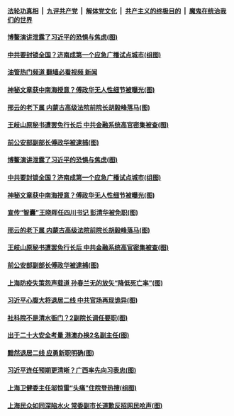 ####  [法轮功真相](../../../../basic/blob/master/README.md?t=04231131) &nbsp;|&nbsp; [九评共产党](../../../../9ping.md/blob/master/README.md?t=04231131) &nbsp;|&nbsp; [解体党文化](../../../../jtdwh.md/blob/master/README.md?t=04231131)  &nbsp;|&nbsp; [共产主义的终极目的](../../../../gczydzjmd.md/blob/master/README.md?t=04231131) &nbsp;|&nbsp; [魔鬼在统治我们的世界](../../../../mgztzwmdsj.md/blob/master/README.md?t=04231131) 

#### [博鳌演讲泄露了习近平的恐惧与焦虑(图)](../pages/p2/1004226.md?t=04231131) 

#### [中共要封锁全国？济南成第一个应急广播试点城市(组图)](../pages/p2/1004278.md?t=04231131) 

#### [油管热门频道 翻墙必看视频 新闻](http://78.141.244.201:81/youtube.html?04231131)

#### [神秘文章获中南海授意？傅政华无人性细节被曝光(图)](../pages/p2/1004274.md?t=04231131) 

#### [邢云的老下属 内蒙古高级法院前院长胡毅峰落马(图)](../pages/p2/1004236.md?t=04231131) 

#### [王岐山原秘书遭罢免行长后 中共金融系统高官密集被查(图)](../pages/p2/1004237.md?t=04231131) 

#### [前公安部副部长傅政华被逮捕(图)](../pages/p2/1004147.md?t=04231131) 

#### [博鳌演讲泄露了习近平的恐惧与焦虑(图)](../pages/p2/1004226.md?t=04231131) 

#### [中共要封锁全国？济南成第一个应急广播试点城市(组图)](../pages/p2/1004278.md?t=04231131) 


#### [神秘文章获中南海授意？傅政华无人性细节被曝光(图)](../pages/p2/1004274.md?t=04231131) 

#### [宣传“智囊”王晓晖任四川书记 彭清华被免职(图)](../pages/p2/1004263.md?t=04231131) 


#### [邢云的老下属 内蒙古高级法院前院长胡毅峰落马(图)](../pages/p2/1004236.md?t=04231131) 

#### [王岐山原秘书遭罢免行长后 中共金融系统高官密集被查(图)](../pages/p2/1004237.md?t=04231131) 


#### [前公安部副部长傅政华被逮捕(图)](../pages/p2/1004147.md?t=04231131) 

#### [上海防疫失策怨声载道 孙春兰无的放矢“降低死亡率”(图)](../pages/p2/1004134.md?t=04231131) 

#### [习近平心腹大将退居二线 中共官场再现诡异(图)](../pages/p2/1004133.md?t=04231131) 

#### [社科院不是清水衙门？2副院长调任要职(图)](../pages/p2/1004080.md?t=04231131) 

#### [出于二十大安全考量 港澳办换2名副主任(图)](../pages/p2/1004088.md?t=04231131) 


#### [黯然退居二线 应勇新职明确(图)](../pages/p2/1004067.md?t=04231131) 

#### [习近平连任预期更清晰？广西率先向习表忠(图)](../pages/p2/1004033.md?t=04231131) 


#### [上海卫健委主任邬惊雷“头痛”住院登热搜(组图)](../pages/p2/1004062.md?t=04231131) 

#### [上海民众如同深陷水火 常委副市长道歉反招网民呛声(图)](../pages/p2/1004039.md?t=04231131) 

<img src='http://gfw-breaker.win/goodnews/indexes/p2.md' width='0px' height='0px'/>
